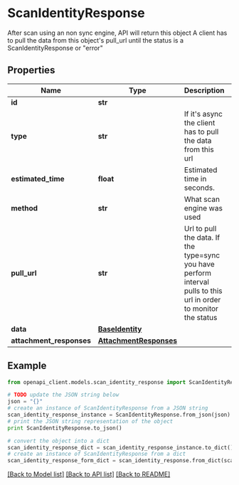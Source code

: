 # ScanIdentityResponse

After scan using an non sync engine, API will return this object A client has to pull the data from this object's pull_url  until the status is a ScanIdentityResponse or \"error\"

## Properties
Name | Type | Description | Notes
------------ | ------------- | ------------- | -------------
**id** | **str** |  | 
**type** | **str** | If it&#39;s async the client has to pull the data from this url | 
**estimated_time** | **float** | Estimated time in seconds. | [optional] 
**method** | **str** | What scan engine was used | [optional] 
**pull_url** | **str** | Url to pull the data. If the type&#x3D;sync you have perform interval pulls to this url in order to monitor the status | [optional] 
**data** | [**BaseIdentity**](BaseIdentity.md) |  | [optional] 
**attachment_responses** | [**AttachmentResponses**](AttachmentResponses.md) |  | [optional] 

## Example

```python
from openapi_client.models.scan_identity_response import ScanIdentityResponse

# TODO update the JSON string below
json = "{}"
# create an instance of ScanIdentityResponse from a JSON string
scan_identity_response_instance = ScanIdentityResponse.from_json(json)
# print the JSON string representation of the object
print ScanIdentityResponse.to_json()

# convert the object into a dict
scan_identity_response_dict = scan_identity_response_instance.to_dict()
# create an instance of ScanIdentityResponse from a dict
scan_identity_response_form_dict = scan_identity_response.from_dict(scan_identity_response_dict)
```
[[Back to Model list]](../README.md#documentation-for-models) [[Back to API list]](../README.md#documentation-for-api-endpoints) [[Back to README]](../README.md)


